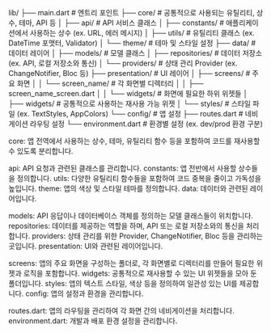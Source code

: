 lib/
├── main.dart               # 엔트리 포인트
├── core/                   # 공통적으로 사용되는 유틸리티, 상수, 테마, API 등
│   ├── api/                # API 서비스 클래스
│   ├── constants/          # 애플리케이션에서 사용하는 상수 (ex. URL, 에러 메시지)
│   ├── utils/              # 유틸리티 클래스 (ex. DateTime 포맷터, Validator)
│   └── theme/              # 테마 및 스타일 설정
├── data/                   # 데이터 레이어
│   ├── models/             # 모델 클래스
│   ├── repositories/       # 데이터 저장소 (ex. API, 로컬 저장소와 통신)
│   └── providers/          # 상태 관리 Provider (ex. ChangeNotifier, Bloc 등)
├── presentation/           # UI 레이어
│   ├── screens/            # 주요 화면
│   │   └── screen_name/    # 각 화면별 디렉터리
│   │       ├── screen_name_screen.dart
│   │       └── widgets/    # 화면에 필요한 하위 위젯들
│   ├── widgets/            # 공통적으로 사용하는 재사용 가능 위젯
│   └── styles/             # 스타일 파일 (ex. TextStyles, AppColors)
└── config/                 # 앱 설정
    ├── routes.dart         # 네비게이션 라우팅 설정
    └── environment.dart    # 환경별 설정 (ex. dev/prod 환경 구분)

core: 앱 전역에서 사용하는 상수, 테마, 유틸리티 함수 등을 포함하여 코드를 재사용할 수 있도록 분리합니다.

api: API 요청과 관련된 클래스를 관리합니다.
constants: 앱 전반에서 사용할 상수들을 정의합니다.
utils: 다양한 유틸리티 함수들을 포함하여 코드 중복을 줄이고 가독성을 높입니다.
theme: 앱의 색상 및 스타일 테마를 정의합니다.
data: 데이터와 관련된 레이어입니다.

models: API 응답이나 데이터베이스 객체를 정의하는 모델 클래스들이 위치합니다.
repositories: 데이터를 제공하는 역할을 하며, API 또는 로컬 저장소와의 통신을 처리합니다.
providers: 상태 관리를 위한 Provider, ChangeNotifier, Bloc 등을 관리하는 곳입니다.
presentation: UI와 관련된 레이어입니다.

screens: 앱의 주요 화면을 구성하는 폴더로, 각 화면별로 디렉터리를 만들어 필요한 위젯과 로직을 포함합니다.
widgets: 공통적으로 재사용할 수 있는 UI 위젯들을 모아 둔 폴더입니다.
styles: 앱의 텍스트 스타일, 색상 등을 정의하여 일관성 있는 UI를 제공합니다.
config: 앱의 설정과 환경을 관리합니다.

routes.dart: 앱의 라우팅을 관리하여 각 화면 간의 네비게이션을 처리합니다.
environment.dart: 개발과 배포 환경 설정을 관리합니다.
